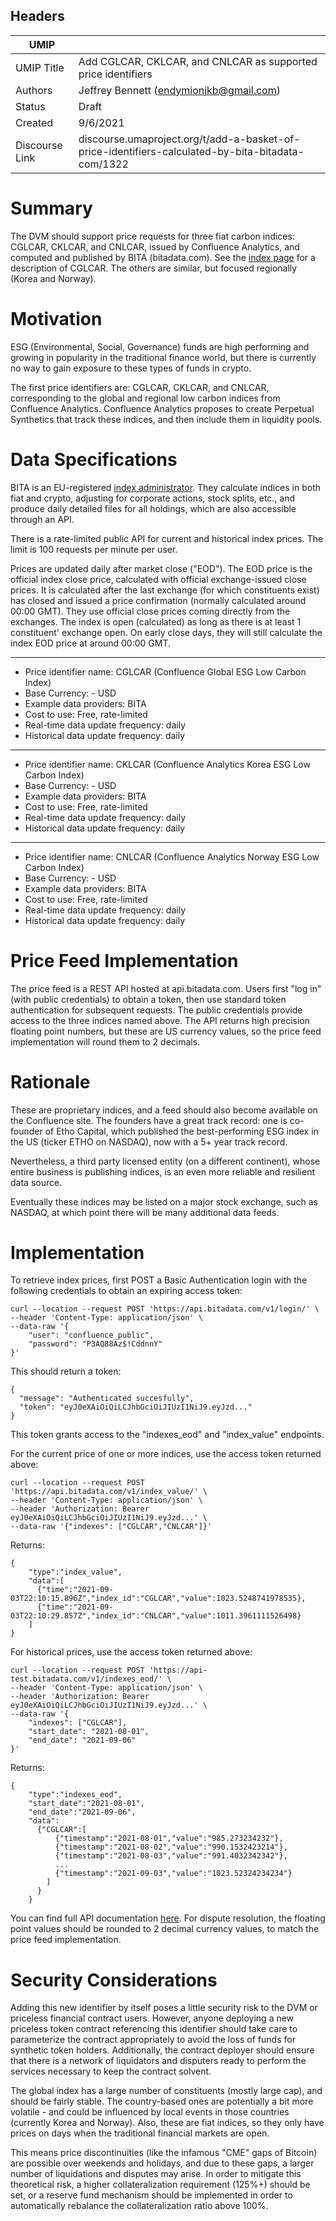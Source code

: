 ## Headers

| UMIP                |                                                               |
| ------------------- | ------------------------------------------------------------- |
| UMIP Title          | Add CGLCAR, CKLCAR, and CNLCAR as supported price identifiers |
| Authors             | Jeffrey Bennett (endymionjkb@gmail.com)                       |
| Status              | Draft                                                         |
| Created             | 9/6/2021                                                      |
| Discourse Link      | discourse.umaproject.org/t/add-a-basket-of-price-identifiers-calculated-by-bita-bitadata-com/1322

# Summary 

The DVM should support price requests for three fiat carbon indices: CGLCAR, CKLCAR, and CNLCAR, issued by Confluence Analytics, and computed and published
by BITA (bitadata.com). See the [index page](https://www.confluenceanalytics.com/indexes) for a description of CGLCAR. The others are similar, but focused
regionally (Korea and Norway).

# Motivation

ESG (Environmental, Social, Governance) funds are high performing and growing in popularity in the traditional finance world, but there is currently
no way to gain exposure to these types of funds in crypto.

The first price identifiers are: CGLCAR, CKLCAR, and CNLCAR, corresponding to the global and regional low carbon indices from Confluence Analytics.
Confluence Analytics proposes to create Perpetual Synthetics that track these indices, and then include them in liquidity pools.

# Data Specifications
BITA is an EU-registered [index administrator](https://www.bitadata.com/assets/files/index-services/BITA_Index_Administration_-_Service_One_Pager.pdf).
They calculate indices in both fiat and crypto, adjusting for corporate actions, stock splits, etc., and produce daily detailed files for all holdings,
which are also accessible through an API.

There is a rate-limited public API for current and historical index prices. The limit is 100 requests per minute per user.

Prices are updated daily after market close ("EOD"). The EOD price is the official index close price, calculated with official exchange-issued close prices.
It is calculated after the last exchange (for which constituents exist) has closed and issued a price confirmation (normally calculated around 00:00 GMT).
They use official close prices coming directly from the exchanges. The index is open (calculated) as long as there is at least 1 constituent' exchange open.
On early close days, they will still calculate the index EOD price at around 00:00 GMT.

-----------------------------------------
- Price identifier name: CGLCAR (Confluence Global ESG Low Carbon Index)
- Base Currency: - USD
- Example data providers: BITA
- Cost to use: Free, rate-limited
- Real-time data update frequency: daily
- Historical data update frequency: daily
-----------------------------------------
- Price identifier name: CKLCAR (Confluence Analytics Korea ESG Low Carbon Index)
- Base Currency: - USD
- Example data providers: BITA
- Cost to use: Free, rate-limited
- Real-time data update frequency: daily
- Historical data update frequency: daily
-----------------------------------------
- Price identifier name: CNLCAR (Confluence Analytics Norway ESG Low Carbon Index)
- Base Currency: - USD
- Example data providers: BITA
- Cost to use: Free, rate-limited
- Real-time data update frequency: daily
- Historical data update frequency: daily

# Price Feed Implementation

The price feed is a REST API hosted at api.bitadata.com. Users first "log in" (with public credentials) to obtain a token, then use standard token authentication for subsequent requests.
The public credentials provide access to the three indices named above. The API returns high precision floating point numbers, but these are US currency values, so the price feed
implementation will round them to 2 decimals.

# Rationale
These are proprietary indices, and a feed should also become available on the Confluence site. The founders have a great track record: one is co-founder of Etho Capital, which published the
best-performing ESG index in the US (ticker ETHO on NASDAQ), now with a 5+ year track record.

Nevertheless, a third party licensed entity (on a different continent), whose entire business is publishing indices, is an even more reliable and resilient data source.

Eventually these indices may be listed on a major stock exchange, such as NASDAQ, at which point there will be many additional data feeds.

# Implementation

To retrieve index prices, first POST a Basic Authentication login with the following credentials to obtain an expiring access token:

```
curl --location --request POST 'https://api.bitadata.com/v1/login/' \
--header 'Content-Type: application/json' \
--data-raw '{
	"user": "confluence_public",
	"password": "P3AQ88Az$!CddnnY"
}'
```
This should return a token:

```
{
  "message": "Authenticated succesfully",
  "token": "eyJ0eXAiOiQiLCJhbGciOiJIUzI1NiJ9.eyJzd..."
}
```

This token grants access to the "indexes_eod" and "index_value" endpoints.

For the current price of one or more indices, use the access token returned above:

```
curl --location --request POST 'https://api.bitadata.com/v1/index_value/' \
--header 'Content-Type: application/json' \
--header 'Authorization: Bearer eyJ0eXAiOiQiLCJhbGciOiJIUzI1NiJ9.eyJzd...' \
--data-raw '{"indexes": ["CGLCAR","CNLCAR"]}'
```

Returns:

```
{
    "type":"index_value",
    "data":[
      {"time":"2021-09-03T22:10:15.896Z","index_id":"CGLCAR","value":1023.5248741978535},
      {"time":"2021-09-03T22:10:29.857Z","index_id":"CNLCAR","value":1011.3961111526498}
    ]
}                                                
```

For historical prices, use the access token returned above:

```
curl --location --request POST 'https://api-test.bitadata.com/v1/indexes_eod/' \
--header 'Content-Type: application/json' \
--header 'Authorization: Bearer eyJ0eXAiOiQiLCJhbGciOiJIUzI1NiJ9.eyJzd...' \
--data-raw '{
	"indexes": ["CGLCAR"],
	"start_date": "2021-08-01",
	"end_date": "2021-09-06"
}'
```

Returns:

```
{
    "type":"indexes_eod",
    "start_date":"2021-08-01",
    "end_date":"2021-09-06",
    "data":
      {"CGLCAR":[
          {"timestamp":"2021-08-01","value":"985.273234232"},
          {"timestamp":"2021-08-02","value":"990.1532423214"},
          {"timestamp":"2021-08-03","value":"991.4032342342"},
          ...
          {"timestamp":"2021-09-03","value":"1023.52324234234"}
        ]
      }
    }                                                                                             
```

You can find full API documentation [here](https://docs.bitadata.com/). For dispute resolution, the floating point values should be rounded to 2 decimal
currency values, to match the price feed implementation.

# Security Considerations

Adding this new identifier by itself poses a little security risk to the DVM or priceless financial contract users. However, anyone deploying a new priceless token contract referencing this identifier should take care to parameterize the contract appropriately to avoid the loss of funds for synthetic token holders. Additionally, the contract deployer should ensure that there is a network of liquidators and disputers ready to perform the services necessary to keep the contract solvent.

The global index has a large number of constituents (mostly large cap), and should be fairly stable. The country-based ones are potentially a bit more volatile - and could be influenced by local events in those countries (currently Korea and Norway). Also, these are fiat indices, so they only have prices on days when the traditional financial markets are open.

This means price discontinuities (like the infamous "CME" gaps of Bitcoin) are possible over weekends and holidays, and due to these gaps, a larger number of liquidations and disputes may arise. In order to mitigate this theoretical risk, a higher collateralization requirement (125%+) should be set, or a reserve fund mechanism should be implemented in order to automatically rebalance the collateralization ratio above 100%.
